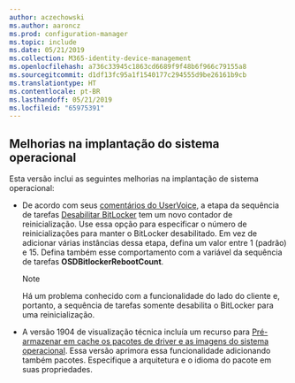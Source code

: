 ```yaml
---
author: aczechowski
ms.author: aaroncz
ms.prod: configuration-manager
ms.topic: include
ms.date: 05/21/2019
ms.collection: M365-identity-device-management
ms.openlocfilehash: a736c33945c1863cd6689f9f48b6f966c79155a8
ms.sourcegitcommit: d1df13fc95a1f1540177c294555d9be26161b9cb
ms.translationtype: HT
ms.contentlocale: pt-BR
ms.lasthandoff: 05/21/2019
ms.locfileid: "65975391"
---
```

## <a name="bkmk_osd"></a> Melhorias na implantação do sistema operacional

<!--4512937,4224642-->

Esta versão inclui as seguintes melhorias na implantação de sistema operacional:

- De acordo com seus [comentários do UserVoice](https://configurationmanager.uservoice.com/forums/300492-ideas/suggestions/18951715-add-reboot-count-functionality-to-the-disable-bitl), a etapa da sequência de tarefas [Desabilitar BitLocker](/sccm/osd/understand/task-sequence-steps#BKMK_DisableBitLocker) tem um novo contador de reinicialização. Use essa opção para especificar o número de reinicializações para manter o BitLocker desabilitado. Em vez de adicionar várias instâncias dessa etapa, defina um valor entre 1 (padrão) e 15. Defina também esse comportamento com a variável da sequência de tarefas **OSDBitlockerRebootCount**.

    > [!Note]  
    > Há um problema conhecido com a funcionalidade do lado do cliente e, portanto, a sequência de tarefas somente desabilita o BitLocker para uma reinicialização.  

- A versão 1904 de visualização técnica incluía um recurso para [Pré-armazenar em cache os pacotes de driver e as imagens do sistema operacional](/sccm/core/get-started/2019/technical-preview-1904#bkmk_precache). Essa versão aprimora essa funcionalidade adicionando também pacotes. Especifique a arquitetura e o idioma do pacote em suas propriedades.
